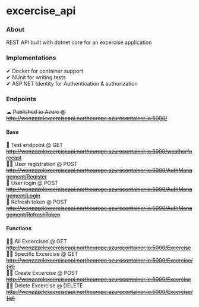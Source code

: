 # excercise_api
### About
REST API built with dotnet core for an excercise application
### Implementations
✔ Docker for container support </br>
✔ NUnit for writing tests </br>
✔ ASP.NET Identity for Authentication & authorization </br>


### Endpoints
☁ <s>Published to Azure @ http://wenzzzelexcerciseapi.northeurope.azurecontainer.io:5000/</s> </br>
#### Base
🧪 Test endpoint @ GET <s> http://wenzzzelexcerciseapi.northeurope.azurecontainer.io:5000/weatherforecast </s> </br>
🙍‍♂️ User registration @ POST <s> http://wenzzzelexcerciseapi.northeurope.azurecontainer.io:5000/AuthManagement/Register </s> </br>
🔑 User login @ POST <s> http://wenzzzelexcerciseapi.northeurope.azurecontainer.io:5000/AuthManagement/Login </s> </br>
🔁 Refresh token @ POST <s> http://wenzzzelexcerciseapi.northeurope.azurecontainer.io:5000/AuthManagement/RefreshToken </s> </br>
#### Functions
🏃‍♂️ All Excercises @ GET <s> http://wenzzzelexcerciseapi.northeurope.azurecontainer.io:5000/Excercise </s> </br>
🏃‍♂️ Specific Excercise @ GET <s> http://wenzzzelexcerciseapi.northeurope.azurecontainer.io:5000/Excercise/{id} </s> </br>
🏃‍♂️ Create Excercise @ POST <s> http://wenzzzelexcerciseapi.northeurope.azurecontainer.io:5000/Excercise </s> </br>
🏃‍♂️ Delete Excercise @ DELETE <s> http://wenzzzelexcerciseapi.northeurope.azurecontainer.io:5000/Excercise/{id} </s> </br>
